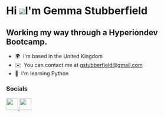 Hi ![](https://user-images.githubusercontent.com/18350557/176309783-0785949b-9127-417c-8b55-ab5a4333674e.gif)I'm Gemma Stubberfield
==========================================================================================================================================

Working my way through a Hyperiondev Bootcamp.
--------------------------------------------

* 🌍  I'm based in the United Kingdom
* ✉️  You can contact me at [gstubberfield@gmail.com](mailto:gstubberfield@gmail.com)
* 🧠  I'm learning Python


### Socials

<p align="left"> <a href="https://www.github.com/gstubberfield" target="_blank" rel="noreferrer"> <picture> <source media="(prefers-color-scheme: dark)" srcset="https://raw.githubusercontent.com/danielcranney/readme-generator/main/public/icons/socials/github-dark.svg" /> <source media="(prefers-color-scheme: light)" srcset="https://raw.githubusercontent.com/danielcranney/readme-generator/main/public/icons/socials/github.svg" /> <img src="https://raw.githubusercontent.com/danielcranney/readme-generator/main/public/icons/socials/github.svg" width="32" height="32" /> </picture> </a> <a href="https://www.linkedin.com/in/gemma-s-b8175915/" target="_blank" rel="noreferrer"> <picture> <source media="(prefers-color-scheme: dark)" srcset="https://raw.githubusercontent.com/danielcranney/readme-generator/main/public/icons/socials/linkedin-dark.svg" /> <source media="(prefers-color-scheme: light)" srcset="https://raw.githubusercontent.com/danielcranney/readme-generator/main/public/icons/socials/linkedin.svg" /> <img src="https://raw.githubusercontent.com/danielcranney/readme-generator/main/public/icons/socials/linkedin.svg" width="32" height="32" /> </picture> </a></p>

